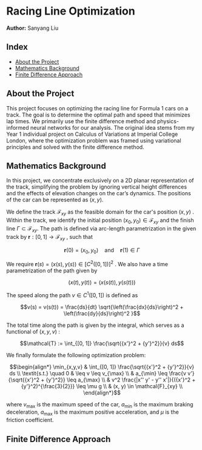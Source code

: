 # Racing Line Optimization
**Author:** Sanyang Liu

## Index
- [About the Project](#about-the-project)
- [Mathematics Background](#mathematics-background)
- [Finite Difference Approach](#finite-difference-approach)

## About the Project
This project focuses on optimizing the racing line for Formula 1 cars on a track. The goal is to determine the optimal path and speed that minimizes lap times. We primarily use the finite difference method and physics-informed neural networks for our analysis. The original idea stems from my Year 1 individual project on Calculus of Variations at Imperial College London, where the optimization problem was framed using variational principles and solved with the finite difference method.

## Mathematics Background
In this project, we concentrate exclusively on a 2D planar representation of the track, simplifying the problem by ignoring vertical height differences and the effects of elevation changes on the car’s dynamics. The positions of the car can be represented as $`(x, y)`$.

We define the track $`\mathcal{F}_{xy}`$ as the feasible domain for the car's position $`(x, y)`$ . Within the track, we identify the initial position $`(x_0, y_0) \in \mathcal{F}_{xy}`$ and the finish line $`\Gamma \subset \mathcal{F}_{xy}`$.
The path is defined via arc-length parametrization in the given track by $`\mathbf{r}: [0, 1] \to \mathcal{F}_{xy}`$ , such that
```math
\mathbf{r}(0) = (x_0, y_0) \quad \text{and} \quad \mathbf{r}(1) \in \Gamma
```
We require $`\mathbf{r}(s) = (x(s), y(s)) \in [C^2([0, 1])]^2`$ .
We also have a time parametrization of the path given by 
```math
(x(t), y(t)) = (x(s(t)), y(s(t)))
```
The speed along the path $`v \in C^1([0, 1])`$ is defined as
```math
v(s) = v(s(t)) = \frac{ds}{dt} \sqrt{\left(\frac{dx}{ds}\right)^2 + \left(\frac{dy}{ds}\right)^2 }
```
The total time along the path is given by the integral, which serves as a functional of $`(x, y, v)`$ :
```math
\mathcal{T} := \int_{[0, 1]} \frac{\sqrt{{x'}^2 + {y'}^2}}{v} ds
```
We finally formulate the following optimization problem:
```math
\begin{align*}
\min_{x,y,v} & \int_{[0, 1]} \frac{\sqrt{{x'}^2 + {y'}^2}}{v} ds \\
\textit{s.t.}  \quad 0 & \leq v \leq v_{\max} \\
& a_{\min} \leq \frac{v v'}{\sqrt{{x'}^2 + {y'}^2}} \leq a_{\max} \\
& v^2 \frac{|x'' y' - y'' x'|}{({x'}^2 + {y'}^2)^{\frac{3}{2}}} \leq \mu g \\
& (x, y) \in \mathcal{F}_{xy} \\
\end{align*}
```
where $`v_{\max}`$ is the maximum speed of the car, $`a_{\min}`$ is the maximum braking deceleration, $`a_{\max}`$ is the maximum positive acceleration, and $`\mu`$ is the friction coefficient.

## Finite Difference Approach
